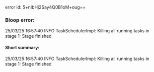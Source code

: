 error id: 5+nIbHj2Say4Q0B1oM+oug==
### Bloop error:

25/03/25 16:57:40 INFO TaskSchedulerImpl: Killing all running tasks in stage 1: Stage finished
#### Short summary: 

25/03/25 16:57:40 INFO TaskSchedulerImpl: Killing all running tasks in stage 1: Stage finished